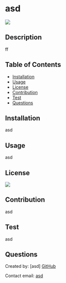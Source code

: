 
# asd  
<a href="https://opensource.org/licenses/BSD-3-Clause">
    <img src="https://img.shields.io/badge/license-BSD%203-brightgreen"/>
    </a>  

## Description  

ff

## Table of Contents

* [Installation](#installation)
* [Usage](#usage)    
* [License](#license)    
* [Contribution](#contribution)
* [Test](#test)
* [Questions](#questions)
  
## Installation
asd
## Usage
asd
## License
<a href="https://opensource.org/licenses/BSD-3-Clause">
    <img src="https://img.shields.io/badge/license-BSD%203-brightgreen"/>
    </a>
   
## Contribution
asd
## Test
asd
## Questions
Created by: [asd]  <a class="ml-2 my-1 px-2 py-1 bg-secondary text-dark" href="https://github.com/asd">GitHub</a>
  
Contact email: [asd](asd)
